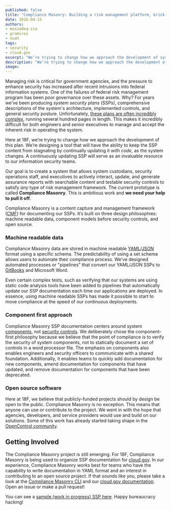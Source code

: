 ```yaml
---
published: false
title: "Compliance Masonry: Building a risk management platform, brick by brick"
date: 2016-04-15
authors:
- mossadeq-zia
- gramirez
- noah
tags:
- security
- cloud.gov
excerpt: "We’re trying to change how we approach the development of system security plans. Our goal is to create a system that allows system custodians, security operations staff, and executives to actively interact, update, and generate assurance reports with searchable content and testable security controls to satisfy any type of risk management framework. The current prototype is called Compliance Masonry."
description: "We’re trying to change how we approach the development of system security plans. Our goal is to create a system that allows system custodians, security operations staff, and executives to actively interact, update, and generate assurance reports with searchable content and testable security controls to satisfy any type of risk management framework. The current prototype is called Compliance Masonry."
image:
---
```


Managing risk is critical for government agencies, and the pressure to enhance security has increased after recent intrusions into federal information systems. One of the failures of federal risk management program has been poor governance over these assets. Why? For years we've been producing _system security plans (SSPs)_, comprehensive descriptions of the system's architecture, implemented controls, and general security posture. Unfortunately, [these plans are often incredibly complex](https://18f.gsa.gov/2015/11/04/complexity-is-the-adversary/), running several hundred pages in length. This makes it incredibly difficult for both engineers and senior executives to manage and accept the inherent risk in operating the system.

Here at 18F, we’re trying to change how we approach the development of this plan. We’re designing a tool that will have the ability to keep the SSP content from stagnating by continually updating it *with code*, as the system changes. A continuously updating SSP will serve as an invaluable resource to our information security teams.

Our goal is to create a system that allows system custodians, security operations staff, and executives to actively interact, update, and generate assurance reports with searchable content and testable security controls to satisfy _any_ type of risk management framework. The current prototype is called **Compliance Masonry**. This is ambitious work and **we need your help to pull it off**.

Compliance Masonry is a content capture and management framework ([CMF](https://en.wikipedia.org/wiki/List_of_content_management_frameworks)) for documenting our SSPs. It’s built on three design philosophies: machine readable data, component models before security controls, and open source.

### Machine readable data

Compliance Masonry data are stored in machine readable [YAML](https://en.wikipedia.org/wiki/YAML)/[JSON](https://en.wikipedia.org/wiki/JSON) format using a specific schema. The predictability of using a set schema allows users to automate their compliance process. We’ve designed automated processes or "pipelines" that convert our YAML/JSON SSPs to [GitBooks](https://www.gitbook.com/) and Microsoft Word. 

Even certain complex tests, such as verifying that our systems are using static code analysis tools have been added to pipelines that automatically update our SSP documentation each time our applications are deployed. In essence, using machine readable SSPs has made it possible to start to move compliance at the speed of our continuous deployments.

### Component first approach

Compliance Masonry SSP documentation centers around system [components](https://en.wikipedia.org/wiki/Component-based_software_engineering), not [security controls](https://en.wikipedia.org/wiki/Security_controls). We deliberately chose the component-first philosophy because we believe that the point of compliance is to verify the security of system components, not to statically document a set of controls in a word processor file. The emphasis on components also enables engineers and security officers to communicate with a shared foundation. Additionally, it enables teams to quickly add documentation for new components, amend documentation for components that have updated, and remove documentation for components that have been deprecated.

### Open source software

Here at 18F, we believe that publicly-funded projects should by design be open to the public. Compliance Masonry is no exception. This means that anyone can use or contribute to the project. We went in with the hope that agencies, developers, and service providers would use and build on our solutions. Some of this work has already started taking shape in the [OpenControl community](https://github.com/opencontrol).

## Getting Involved

The Compliance Masonry project is still emerging. For 18F, Compliance Masonry is being used to organize SSP documentation for [cloud.gov](https://cloud.gov). In our experience, Compliance Masonry works best for teams who have the capability to write documentation in YAML format and an interest in contributing to an open source project. If that sounds like you, please take a look at the [Compliance Masonry CLI](https://github.com/opencontrol/compliance-masonry) and our [cloud.gov documentation](https://github.com/18F/cg-compliance). Open an issue or make a pull request! 

You can see a [sample (work in progress) SSP here](https://compliance.cloud.gov/).
Happy bureaucracy hacking!
